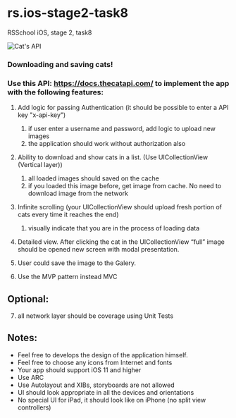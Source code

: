 # rs.ios-stage2-task8
RSSchool iOS, stage 2, task8

![Cat's API](https://cdn2.thecatapi.com/logos/thecatapi_256xW.png)

### Downloading and saving cats!

### Use this API: https://docs.thecatapi.com/ to implement the app with the following features:

1. Add logic for passing Authentication (it should be possible to enter a API key "x-api-key")
     1. if user enter a username and password, add logic to upload new images
     2. the application should work without authorization also

2. Ability to download and show cats in a list. (Use UICollectionView (Vertical layer))
     1. all loaded images should saved on the cache
     2. if you loaded this image before, get image from cache. No need to download image from the network
  
3. Infinite scrolling (your UICollectionView should upload fresh portion of cats every time it reaches the end)
     1. visually indicate that you are in the process of loading data

4. Detailed view. After clicking the cat in the UICollectionView “full” image should be opened new screen with modal presentation. 

5. User could save the image to the Galery.

6. Use the MVP pattern instead MVC

## Optional:
7. all network layer should be coverage using Unit Tests

## Notes:
  - Feel free to develops the design of the application himself.
  - Feel free to choose any icons from Internet and fonts
  - Your app should support iOS 11 and higher
  - Use ARC
  - Use Autolayout and XIBs, storyboards are not allowed
  - UI should look appropriate in all the devices and orientations
  - No special UI for iPad, it should look like on iPhone (no split view controllers)
